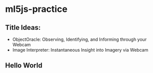 # ml5js-practice

## Title Ideas:
* ObjectOracle: Observing, Identifying, and Informing through your Webcam
* Image Interpreter: Instantaneous Insight into Imagery via Webcam

## Hello World

